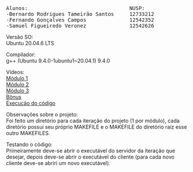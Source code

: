 <pre>Alunos:                                 NUSP:
-Bernardo Rodrigues Tameirão Santos     12733212
-Fernando Gonçalves Campos              12542352
-Samuel Figueiredo Veronez              12542626
</pre>

Versão SO:\
Ubuntu 20.04.6 LTS

Compilador:\
g++ (Ubuntu 9.4.0-1ubuntu1~20.04.1) 9.4.0

Vídeos:\
[Módulo 1](https://link-url-here.org)\
[Módulo 2](https://link-url-here.org)\
[Módulo 3](https://link-url-here.org)\
[Bônus](https://link-url-here.org)\
[Execução do código](https://link-url-here.org)

Observações sobre o projeto:\
Foi feito um diretório para cada iteração do projeto (1 por módulo), cada diretório possui seu próprio MAKEFILE e o MAKEFILE do diretório raiz esse outro MAKEFILES.

Testando o código:\
Primeiramente deve-se abrir o executável do servidor da iteração que desejar, depois deve-se abrir o executável do cliente (para cada novo cliente deve-se abriri um novo executável).
